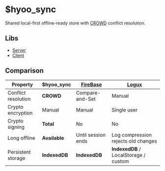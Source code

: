 # $hyoo_sync

Shared local-first offline-ready store with [CROWD](https://github.com/hyoo-ru/crowd.hyoo.ru) conflict resolution.

## Libs

- [Server](https://github.com/hyoo-ru/sync.hyoo.ru/tree/master/server)
- [Client](https://github.com/hyoo-ru/sync.hyoo.ru/tree/master/client)

## Comparison

| Property            | **$hyoo_sync** | [FireBase](https://firebase.google.com/) | [Logux](https://logux.io/)
|---------------------|----------------|--------------------|---------------------------
| Conflict resolution | **CROWD**      | Compare-and-Set    | Manual
| Crypto encryption   | Manual         | Manual             | Single user
| Crypto signing      | **Total**      | No                 | No
| Long offline        | **Available**  | Until session ends | Log compression rejects old changes
| Persistent storage  | **IndexedDB**  | **IndexedDB**      | **IndexedDB** / LocalStorage / custom

